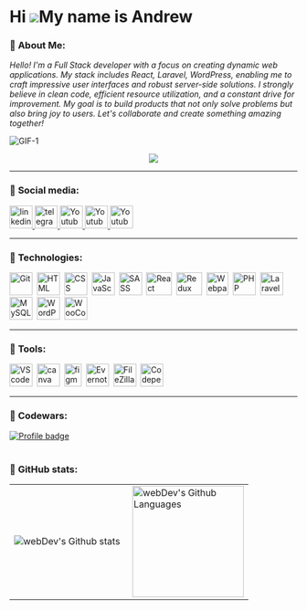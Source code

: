 Hi ![](https://user-images.githubusercontent.com/18350557/176309783-0785949b-9127-417c-8b55-ab5a4333674e.gif)My name is Andrew
==============================================================================================================================

### :closed_book: **About Me:**

 *Hello! I'm a Full Stack developer with a focus on creating dynamic web applications. My stack includes React, Laravel, WordPress, enabling me to craft impressive user interfaces and robust server-side solutions. I strongly believe in clean code, efficient resource utilization, and a constant drive for improvement. My goal is to build products that not only solve problems but also bring joy to users. Let's collaborate and create something amazing together!*

![GIF-1](https://raw.githubusercontent.com/FilimonovAlexey/FilimonovAlexey/50be29f8a24667802c3fa5393c879a2db3caf641/assets/github-snake.svg)

<p align="center">
<img src="https://raw.githubusercontent.com/trinib/trinib/a5f17399d881c5651a89bfe4a621014b08346cf0/images/marquee.svg">

---

### 📘 **Social media:**

  <div id="badges">
    <a href="https://www.linkedin.com/in/andrew-lokotosh-32867128a/" target="_blank">
      <img src="https://cdn-icons-png.flaticon.com/512/2504/2504799.png" width="40" height="40" alt="linkedin" />
    </a>
    <a href="https://t.me/always_youngg" target="_blank">
      <img src="https://cdn-icons-png.flaticon.com/512/2111/2111646.png" width="40" height="40" alt="telegram group" />
    </a>
    <a href="https://www.instagram.com/andrloko/" target="_blank">
      <img src="https://cdn-icons-png.flaticon.com/128/3955/3955024.png" width="40" height="40" alt="Youtube"/>
    </a>
    <a href="https://twitter.com/1mMatix" target="_blank">
      <img src="https://cdn-icons-png.flaticon.com/128/3670/3670151.png" width="40" height="40" alt="Youtube"/>
    </a>
    <a href="https://ru.pinterest.com/1mMatix" target="_blank">
      <img src="https://cdn-icons-png.flaticon.com/128/1377/1377257.png" width="40" height="40" alt="Youtube"/>
    </a>

  </div>

---

### 📗 **Technologies:**

<div>
  <img src="https://git-scm.com/images/logos/downloads/Git-Icon-1788C.png" title="Git" alt="Git" width="40" height="40"/>&nbsp
  <img src="https://cdn-icons-png.flaticon.com/128/1051/1051277.png" title="HTML" alt="HTML" width="40" height="40"/>&nbsp
  <img src="https://cdn-icons-png.flaticon.com/128/732/732190.png" title="CSS" alt="CSS" width="40" height="40"/>&nbsp
  <img src="https://cdn-icons-png.flaticon.com/128/5968/5968292.png" title="JavaScript" alt="JavaScript" width="40" height="40"/>&nbsp
  <img src="https://sass-lang.com/assets/img/styleguide/seal-color.png" title="SASS" alt="SASS" width="40" height="40"/>&nbsp
  <img src="https://upload.wikimedia.org/wikipedia/commons/thumb/a/a7/React-icon.svg/2300px-React-icon.svg.png" title="React" alt="React" width="45" height="40"/>&nbsp
  <img src="https://static-00.iconduck.com/assets.00/redux-icon-2048x1945-ahvhunxp.png" title="Redux" alt="Redux" width="45" height="40"/>&nbsp
  <img src="https://seeklogo.com/images/W/webpack-logo-9E66EE203A-seeklogo.com.png" title="Webpack" alt="Webpack" width="38" height="40"/>&nbsp
  <img src="https://cdn-icons-png.flaticon.com/128/919/919830.png" title="PHP" alt="PHP" width="40" height="40"/>&nbsp
  <img src="https://upload.wikimedia.org/wikipedia/commons/thumb/9/9a/Laravel.svg/1200px-Laravel.svg.png" title="Laravel" alt="Laravel" width="40" height="40"/>&nbsp;
  <img src="https://cdn-icons-png.flaticon.com/128/5968/5968313.png" title="MySQL" alt="MySQL" width="40" height="40"/>&nbsp;
  <img src="https://upload.wikimedia.org/wikipedia/commons/thumb/9/98/WordPress_blue_logo.svg/1024px-WordPress_blue_logo.svg.png" title="WordPress" alt="WordPress" width="40" height="40"/>&nbsp;
  <img src="https://s3.amazonaws.com/cmscritic.mediasite.org/assets/products/woocommerce/logo-1664499314299.png?v=1689111447961" title="WooCommerce" alt="WooCommerce" width="40" height="40"/>&nbsp;
</div>

---

### 📙 **Tools:**

  <img src="https://upload.wikimedia.org/wikipedia/commons/thumb/9/9a/Visual_Studio_Code_1.35_icon.svg/2048px-Visual_Studio_Code_1.35_icon.svg.png" title="VS code" alt="VS code" width="40" height="40"/>&nbsp;
  <img src="https://upload.wikimedia.org/wikipedia/commons/thumb/0/08/Canva_icon_2021.svg/2048px-Canva_icon_2021.svg.png" title="canva" alt="canva" width="40" height="40"/>&nbsp;
  <img src="https://upload.wikimedia.org/wikipedia/commons/thumb/3/33/Figma-logo.svg/1667px-Figma-logo.svg.png" title="figma" alt="figma" width="30" height="40"/>&nbsp;
  <img src="https://cdn.icon-icons.com/icons2/2592/PNG/512/evernote_logo_icon_154465.png" title="Evernote" alt="Evernote" width="40" height="40"/>&nbsp;
  <img src="https://upload.wikimedia.org/wikipedia/commons/thumb/0/01/FileZilla_logo.svg/380px-FileZilla_logo.svg.png?20170527113000" title="FileZilla" alt="FileZilla" width="40" height="40"/>&nbsp;
  <img src="https://cdn-icons-png.flaticon.com/512/1377/1377243.png" title="Codepen" alt="Codepen" width="40" height="40"/>&nbsp;
</div>

---

### :ledger: **Codewars:**

[![Profile badge](https://www.codewars.com/users/AndrLoko/badges/large)](https://www.codewars.com/users/AndrLoko)
<br /><br />

### 📓 **GitHub stats:**

<table>
  <tr>
    <td>
      <img align="left" src="https://github-readme-stats.vercel.app/api?username=AndrLoko&show_icons=true&theme=dark#gh-dark-mode-only)](https://github.com/AndrLoko/github-readme-stats#gh-dark-mode-only" alt="webDev's Github stats" />
    </td>
    <td>
      <img height="195px" align="right" alt="webDev's Github Languages" src="https://github-readme-stats-sigma-five.vercel.app/api/top-langs/?username=MrStanDu33&layout=compact&theme=dark" />
    </td>
  </tr>
</table>

